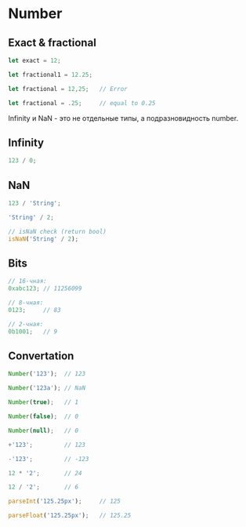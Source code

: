 # Number

## Exact & fractional

```js
let exact = 12;

let fractional1 = 12.25;

let fractional = 12,25;   // Error

let fractional = .25;     // equal to 0.25

```

Infinity и NaN - это не отдельные типы, а подразновидность number.

## Infinity

```js
123 / 0;
```

## NaN

```js
123 / 'String';

'String' / 2;

// isNaN check (return bool)
isNaN('String' / 2);
```

## Bits

```js
// 16-чная:
0xabc123; // 11256099

// 8-чная:
0123;     // 83

// 2-чная:
0b1001;   // 9
```

## Convertation

```js
Number('123');  // 123

Number('123a'); // NaN

Number(true);   // 1

Number(false);  // 0

Number(null);   // 0

+'123';         // 123

-'123';         // -123

12 * '2';       // 24

12 / '2';       // 6

parseInt('125.25px');     // 125

parseFloat('125.25px');   // 125.25
```
